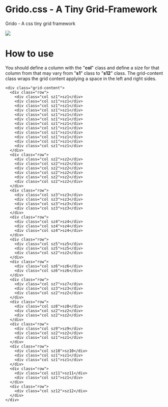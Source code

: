 # Grido.css - A Tiny Grid-Framework
Grido - A css tiny grid framework

<img src="https://raw.githubusercontent.com/jozadaquebatista/Grido.css-Tiny-Grid-Framework/master/image.png"/>

# How to use
You should define a column with the "**col**" class and define a size for that column from that may vary from "**s1**" class to "**s12**" class.
The grid-content class wraps the grid content applying a space in the left and right sides.
```
<div class="grid-content">
  <div class="row">
    <div class="col sz1">sz1</div>
    <div class="col sz1">sz1</div>
    <div class="col sz1">sz1</div>
    <div class="col sz1">sz1</div>
    <div class="col sz1">sz1</div>
    <div class="col sz1">sz1</div>
    <div class="col sz1">sz1</div>
    <div class="col sz1">sz1</div>
    <div class="col sz1">sz1</div>
    <div class="col sz1">sz1</div>
    <div class="col sz1">sz1</div>
    <div class="col sz1">sz1</div>
  </div>
  <div class="row">
    <div class="col sz2">sz2</div>
    <div class="col sz2">sz2</div>
    <div class="col sz2">sz2</div>
    <div class="col sz2">sz2</div>
    <div class="col sz2">sz2</div>
    <div class="col sz2">sz2</div>
  </div>
  <div class="row">
    <div class="col sz3">sz3</div>
    <div class="col sz3">sz3</div>
    <div class="col sz3">sz3</div>
    <div class="col sz3">sz3</div>
  </div>
  <div class="row">
    <div class="col sz4">sz4</div>
    <div class="col sz4">sz4</div>
    <div class="col sz4">sz4</div>
  </div>
  <div class="row">
    <div class="col sz5">sz5</div>
    <div class="col sz5">sz5</div>
    <div class="col sz2">sz2</div>
  </div>
  <div class="row">
    <div class="col sz6">sz6</div>
    <div class="col sz6">sz6</div>
  </div>
  <div class="row">
    <div class="col sz7">sz7</div>
    <div class="col sz3">sz3</div>
    <div class="col sz2">sz2</div>
  </div>
  <div class="row">
    <div class="col sz8">sz8</div>
    <div class="col sz2">sz2</div>
    <div class="col sz2">sz2</div>
  </div>
  <div class="row">
    <div class="col sz9">sz9</div>
    <div class="col sz2">sz2</div>
    <div class="col sz1">sz1</div>
  </div>
  <div class="row">
    <div class="col sz10">sz10</div>
    <div class="col sz1">sz1</div>
    <div class="col sz1">sz1</div>
  </div>
  <div class="row">
    <div class="col sz11">sz11</div>
    <div class="col sz1">sz1</div>
  </div>
  <div class="row">
    <div class="col sz12">sz12</div>
  </div>
</div>
```

